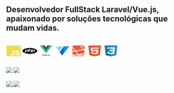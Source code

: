 ## Desenvolvedor FullStack Laravel/Vue.js, apaixonado por soluções tecnológicas que mudam vidas.

<div style="display: inline_block;"><br>
  <img align="center" alt="Pedro-Js" height="30" width="40" src="https://raw.githubusercontent.com/devicons/devicon/master/icons/javascript/javascript-plain.svg">
  <img align="center" alt="Pedro-Php" height="30" width="40" 
    src="https://raw.githubusercontent.com/devicons/devicon/master/icons/php/php-plain.svg">
  <img align="center" alt="Pedro-Vuejs" height="30" width="40" 
    src="https://raw.githubusercontent.com/devicons/devicon/master/icons/vuejs/vuejs-original-wordmark.svg">
  <img align="center" alt="Pedro-Vuetify" height="30" width="40" 
    src="https://raw.githubusercontent.com/devicons/devicon/master/icons/vuetify/vuetify-original.svg">
  <img align="center" alt="Pedro-Laravel" height="30" width="40" src="https://raw.githubusercontent.com/devicons/devicon/master/icons/laravel/laravel-plain-wordmark.svg">
  <img align="center" alt="Pedro-HTML" height="30" width="40" src="https://raw.githubusercontent.com/devicons/devicon/master/icons/html5/html5-original.svg">
  <img align="center" alt="Pedro-CSS" height="30" width="40" src="https://raw.githubusercontent.com/devicons/devicon/master/icons/css3/css3-original.svg">
</div>
  
  ##
 
<div> 
  <a href = "mailto:phsms.pedro@gmailcom"><img src="https://img.shields.io/badge/-Gmail-%23333?style=for-the-badge&logo=gmail&logoColor=white" target="_blank"></a>
  <a href="https://www.linkedin.com/in/pedrohenriquebp" target="_blank"><img src="https://img.shields.io/badge/-LinkedIn-%230077B5?style=for-the-badge&logo=linkedin&logoColor=white" target="_blank"></a>  
  <br>
  <br>
</div>

<a href="https://github.com/anuraghazra/github-readme-stats">
  <img height=200 align="center" src="https://github-readme-stats.vercel.app/api?username=pedrophsms&show_icons=true&theme=radical&hide_border=true&hide_title=true" />
</a>
<a href="https://github.com/anuraghazra/convoychat">
  <img height=200 align="center" src="https://github-readme-stats.vercel.app/api/top-langs/?username=pedrophsms&size_weight=0.5&count_weight=0.5&layout=compact&langs_count=8&card_width=320" />
</a>
